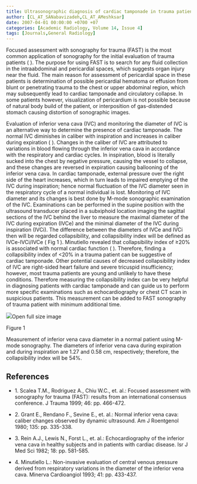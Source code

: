 ```yaml
---
title: Ultrasonographic diagnosis of cardiac tamponade in trauma patients using collapsibility index of inferior vena cava
author: [CL_AT_SANabavizadeh,CL_AT_AMeshksar]
date: 2007-04-01 00:00:00 +0700 +07
categories: [Academic Radiology, Volume 14, Issue 4]
tags: [Journals,General Radiology]
---
```

Focused assessment with sonography for trauma (FAST) is the most common application of sonography for the initial evaluation of trauma patients ( ). The purpose for using FAST is to search for any fluid collection in the intraabdominal and pericardial spaces, which suggests organ injury near the fluid. The main reason for assessment of pericardial space in these patients is determination of possible pericardial hematoma or effusion from blunt or penetrating trauma to the chest or upper abdominal region, which may subsequently lead to cardiac tamponade and circulatory collapse. In some patients however, visualization of pericardium is not possible because of natural body build of the patient, or interposition of gas-distended stomach causing distortion of sonographic images.

Evaluation of inferior vena cava (IVC) and monitoring the diameter of IVC is an alternative way to determine the presence of cardiac tamponade. The normal IVC diminishes in caliber with inspiration and increases in caliber during expiration ( ). Changes in the caliber of IVC are attributed to variations in blood flowing through the inferior vena cava in accordance with the respiratory and cardiac cycles. In inspiration, blood is literally sucked into the chest by negative pressure, causing the vessel to collapse, and these changes are reversed in expiration causing ballooning of the inferior vena cava. In cardiac tamponade, external pressure over the right side of the heart increases, which in turn leads to impaired emptying of the IVC during inspiration; hence normal fluctuation of the IVC diameter seen in the respiratory cycle of a normal individual is lost. Monitoring of IVC diameter and its changes is best done by M-mode sonographic examination of the IVC. Examinations can be performed in the supine position with the ultrasound transducer placed in a subxiphoid location imaging the sagittal sections of the IVC behind the liver to measure the maximal diameter of the IVC during expiration (IVCe) and the minimal diameter of the IVC during inspiration (IVCi). The difference between the diameters of IVCe and IVCi then will be regarded collapsibility, and collapsibility index will be defined as IVCe-IVCi/IVCe (  Fig 1 ). Minutiello revealed that collapsibility index of ≥20% is associated with normal cardiac function ( ). Therefore, finding a collapsibility index of <20% in a trauma patient can be suggestive of cardiac tamponade. Other potential causes of decreased collapsibility index of IVC are right-sided heart failure and severe tricuspid insufficiency; however, most trauma patients are young and unlikely to have these conditions. Therefore measuring the collapsibility index can be very helpful in diagnosing patients with cardiac tamponade and can guide us to perform more specific examinations such as echocardiography or chest CT scan in suspicious patients. This measurement can be added to FAST sonography of trauma patient with minimum additional time.

![](https://d1niluoi1dd30v.cloudfront.net/10766332/S1076633207X00850/S1076633207000220/gr1.jpg?Signature=P8HMuyBZUwr4q5sBKA4bMsA7btJs5YXilEN0FbRLcUpQxuCUqLZ4HTgs2ixOstY5Ys41GHIno-LD9ba6uS2hoSPJScw2FzBTXVFGbCZLnWGxd5boeBI-dRwdaUxRR3QtX3x9bIPX--Kd4KECmz5oT2knEeK54itkpNjwhym1bVg_&Expires=1669493546&Key-Pair-Id=APKAICLNFGBCWWYGVIZQ)Open full size image

Figure 1


Measurement of inferior vena cava diameter in a normal patient using M-mode sonography. The diameters of inferior vena cava during expiration and during inspiration are 1.27 and 0.58 cm, respectively; therefore, the collapsibility index will be 54%.


## References

- 1\. Scalea T.M., Rodriguez A., Chiu W.C., et. al.: Focused assessment with sonography for trauma (FAST): results from an international consensus conference. J Trauma 1999; 46: pp. 466-472.


- 2\. Grant E., Rendano F., Sevine E., et. al.: Normal inferior vena cava: caliber changes observed by dynamic ultrasound. Am J Roentgenol 1980; 135: pp. 335-338.


- 3\. Rein A.J., Lewis N., Forst L., et. al.: Echocardiography of the inferior vena cava in healthy subjects and in patients with cardiac disease. Isr J Med Sci 1982; 18: pp. 581-585.


- 4\. Minutiello L.: Non-invasive evaluation of central venous pressure derived from respiratory variations in the diameter of the inferior vena cava. Minerva Cardioangiol 1993; 41: pp. 433-437.